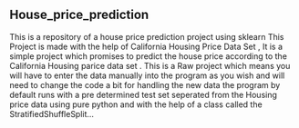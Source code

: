 ## House_price_prediction
This is a repository of a house price prediction project using sklearn 
This Project is made with the help of California Housing Price Data Set , It is a simple project which promises to predict the house price according to the California Housing parice data set . This is a Raw project which means you will have to enter the data manually into the program as you wish and will need to change the code a bit for handling the new data the program by default runs with a pre determined test set seperated from the Housing price data using pure python and with the help of a class called the StratifiedShuffleSplit...
